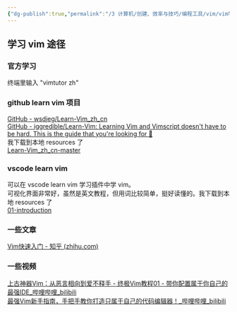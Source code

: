 ```yaml
---
{"dg-publish":true,"permalink":"/3 计算机/创建、效率与技巧/编程工具/vim/vim学习渠道/","title":"vim学习渠道"}
---
```



## 学习 vim 途径
### 官方学习
终端里输入 "vimtutor zh"
### github learn vim 项目
[GitHub - wsdjeg/Learn-Vim\_zh\_cn](https://github.com/wsdjeg/Learn-Vim_zh_cn)  
[GitHub - iggredible/Learn-Vim: Learning Vim and Vimscript doesn't have to be hard. This is the guide that you're looking for 📖](https://github.com/iggredible/Learn-Vim)  
我下载到本地 resources 了  
[Learn-Vim_zh_cn-master](../../../../resources/OtherNotes/github_learn_vim/Learn-Vim_zh_cn-master.zip)
### vscode learn vim
可以在 vscode learn vim 学习插件中学 vim。  
可视化界面非常好，虽然是英文教程，但用词比较简单，挺好读懂的。我下载到本地 resources 了  
[01-introduction](../../../../resources/OtherNotes/vscode_learn_vim/01-introduction.md)
### 一些文章
[Vim快速入门 - 知乎 (zhihu.com)](https://zhuanlan.zhihu.com/p/55242049)
### 一些视频
[上古神器Vim：从恶言相向到爱不释手 - 终极Vim教程01 - 带你配置属于你自己的最强IDE_哔哩哔哩_bilibili](https://www.bilibili.com/video/BV164411P7tw/?spm_id_from=333.337.search-card.all.click)  
[最强Vim新手指南，手把手教你打造只属于自己的代码编辑器！\_哔哩哔哩_bilibili](https://www.bilibili.com/video/BV1UQ4y1z7q5/?spm_id_from=333.337.search-card.all.click)